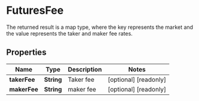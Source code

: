 

# FuturesFee

The returned result is a map type, where the key represents the market and the value represents the taker and maker fee rates.
## Properties

Name | Type | Description | Notes
------------ | ------------- | ------------- | -------------
**takerFee** | **String** | Taker fee |  [optional] [readonly]
**makerFee** | **String** | maker fee |  [optional] [readonly]



